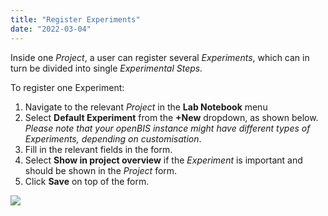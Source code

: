 ```yaml
---
title: "Register Experiments"
date: "2022-03-04"
---
```


  
Inside one _Project_, a user can register several _Experiments_, which can in turn be divided into single _Experimental Steps._

To register one Experiment:

1. Navigate to the relevant _Project_ in the **Lab Notebook** menu
2. Select **Default Experiment** from the **+New** dropdown, as shown below. _Please note that your openBIS instance might have different types of Experiments, depending on customisation_. 
3. Fill in the relevant fields in the form.
4. Select **Show in project overview** if the _Experiment_ is important and should be shown in the _Project_ form.
5. Click **Save** on top of the form.

![](https://openbis.ch/wp-content/uploads/2019/09/Screenshot-2020-02-28-at-15.14.54.png)

##
